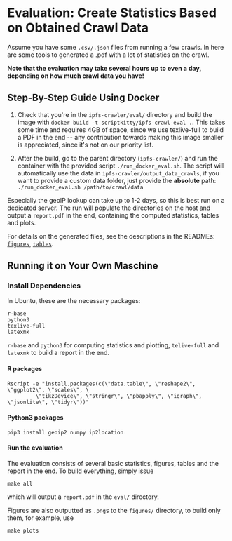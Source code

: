 # Evaluation: Create Statistics Based on Obtained Crawl Data

Assume you have some ```.csv/.json``` files from running a few crawls. In here are some tools to generated a .pdf with a lot of statistics on the crawl.

**Note that the evaluation may take several hours up to even a day, depending on how much crawl data you have!**

## Step-By-Step Guide Using Docker

1. Check that you're in the ```ipfs-crawler/eval/``` directory and build the image with ```docker build -t scriptkitty/ipfs-crawl-eval .```.
This takes some time and requires 4GB of space, since we use texlive-full to build a PDF in the end -- any contribution towards making this image smaller is appreciated, since it's not on our priority list.

2. After the build, go to the parent directory (```ipfs-crawler/```) and run the container with the provided script ```./run_docker_eval.sh```.
The script will automatically use the data in ```ipfs-crawler/output_data_crawls```, if you want to provide a custom data folder, just provide the **absolute** path:
```./run_docker_eval.sh /path/to/crawl/data```

Especially the geoIP lookup can take up to 1-2 days, so this is best run on a dedicated server. 
The run will populate the directories on the host and output a ```report.pdf``` in the end, containing the computed statistics, tables and plots.

For details on the generated files, see the descriptions in the READMEs: [```figures```](https://github.com/scriptkitty/ipfs-crawler/blob/master/eval/figures/README.md), [```tables```](https://github.com/scriptkitty/ipfs-crawler/blob/master/eval/tables/README.md).

## Running it on Your Own Maschine

### Install Dependencies

In Ubuntu, these are the necessary packages:

	r-base
	python3
	texlive-full
	latexmk

```r-base``` and ```python3``` for computing statistics and plotting, ```telive-full``` and ```latexmk``` to build a report in the end.
#### R packages

	Rscript -e "install.packages(c(\"data.table\", \"reshape2\", \"ggplot2\", \"scales\", \
             \"tikzDevice\", \"stringr\", \"pbapply\", \"igraph\", \"jsonlite\", \"tidyr\"))"

#### Python3 packages

	pip3 install geoip2 numpy ip2location

#### Run the evaluation

The evaluation consists of several basic statistics, figures, tables and the report in the end. To build everything, simply issue
	
	make all

which will output a ```report.pdf``` in the ```eval/``` directory.

Figures are also outputted as ```.png```s to the ```figures/``` directory, to build only them, for example, use

	make plots
